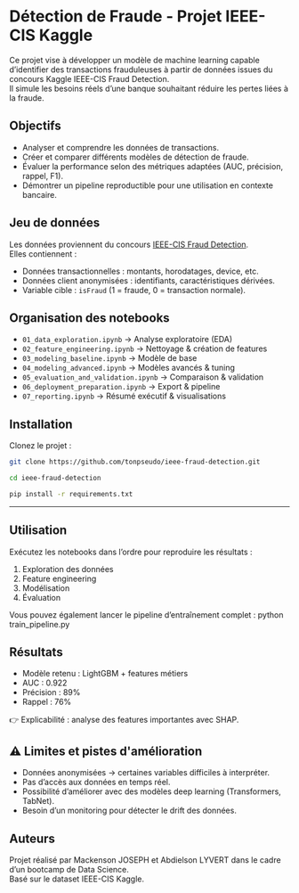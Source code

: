 # Détection de Fraude - Projet IEEE-CIS Kaggle

Ce projet vise à développer un modèle de machine learning capable d’identifier des transactions frauduleuses à partir de données issues du concours Kaggle IEEE-CIS Fraud Detection.  
Il simule les besoins réels d’une banque souhaitant réduire les pertes liées à la fraude.


## Objectifs

- Analyser et comprendre les données de transactions.
- Créer et comparer différents modèles de détection de fraude.
- Évaluer la performance selon des métriques adaptées (AUC, précision, rappel, F1).
- Démontrer un pipeline reproductible pour une utilisation en contexte bancaire.


## Jeu de données

Les données proviennent du concours [IEEE-CIS Fraud Detection](https://www.kaggle.com/c/ieee-fraud-detection).  
Elles contiennent :
- Données transactionnelles : montants, horodatages, device, etc.
- Données client anonymisées : identifiants, caractéristiques dérivées.
- Variable cible : `isFraud` (1 = fraude, 0 = transaction normale).


## Organisation des notebooks

- `01_data_exploration.ipynb` → Analyse exploratoire (EDA)
- `02_feature_engineering.ipynb` → Nettoyage & création de features
- `03_modeling_baseline.ipynb` → Modèle de base
- `04_modeling_advanced.ipynb` → Modèles avancés & tuning
- `05_evaluation_and_validation.ipynb` → Comparaison & validation
- `06_deployment_preparation.ipynb` → Export & pipeline
- `07_reporting.ipynb` → Résumé exécutif & visualisations


## Installation

Clonez le projet :
```bash
git clone https://github.com/tonpseudo/ieee-fraud-detection.git

cd ieee-fraud-detection

pip install -r requirements.txt
```



---


## Utilisation

Exécutez les notebooks dans l’ordre pour reproduire les résultats :  
1. Exploration des données  
2. Feature engineering  
3. Modélisation  
4. Évaluation  

Vous pouvez également lancer le pipeline d’entraînement complet : python train_pipeline.py


## Résultats

- Modèle retenu : LightGBM + features métiers
- AUC : 0.922
- Précision : 89%
- Rappel : 76%

👉 Explicabilité : analyse des features importantes avec SHAP.


## ⚠️ Limites et pistes d'amélioration

- Données anonymisées → certaines variables difficiles à interpréter.
- Pas d’accès aux données en temps réel.
- Possibilité d’améliorer avec des modèles deep learning (Transformers, TabNet).
- Besoin d’un monitoring pour détecter le drift des données.


## Auteurs

Projet réalisé par Mackenson JOSEPH et Abdielson LYVERT dans le cadre d’un bootcamp de Data Science.  
Basé sur le dataset IEEE-CIS Kaggle.